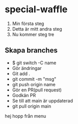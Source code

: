 # special-waffle
1. Min första steg
2. Detta är mitt andra steg
3. Nu kommer steg tre

## Skapa branches 
* $ git switch -C name
* Gör ändringar
* Git add .
* git commit -m "msg"
* git push origin name 
* Gör en PR(pull request)
* Godkän PR 
* Se till att main är uppdaterad 
* git pull origin main

hej hopp från menu